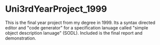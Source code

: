 # Uni3rdYearProject_1999

This is the final year project from my degree in 1999. Its a syntax directed editor and "code generator" for a specification lanuage called "simple object description lanuage"  (SODL). Included is the final report and demonstration.
